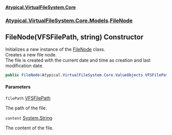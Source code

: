 #### [Atypical.VirtualFileSystem.Core](Atypical.VirtualFileSystem.Core.md 'Atypical.VirtualFileSystem.Core')
### [Atypical.VirtualFileSystem.Core.Models](Atypical.VirtualFileSystem.Core.Models.md 'Atypical.VirtualFileSystem.Core.Models').[FileNode](Atypical.VirtualFileSystem.Core.Models.FileNode.md 'Atypical.VirtualFileSystem.Core.Models.FileNode')

## FileNode(VFSFilePath, string) Constructor

Initializes a new instance of the [FileNode](Atypical.VirtualFileSystem.Core.Models.FileNode.md 'Atypical.VirtualFileSystem.Core.Models.FileNode') class.  
Creates a new file node.  
The file is created with the current date and time as creation and last modification date.

```csharp
public FileNode(Atypical.VirtualFileSystem.Core.ValueObjects.VFSFilePath filePath, string? content=null);
```
#### Parameters

<a name='Atypical.VirtualFileSystem.Core.Models.FileNode.FileNode(Atypical.VirtualFileSystem.Core.ValueObjects.VFSFilePath,string).filePath'></a>

`filePath` [VFSFilePath](Atypical.VirtualFileSystem.Core.ValueObjects.VFSFilePath.md 'Atypical.VirtualFileSystem.Core.ValueObjects.VFSFilePath')

The path of the file.

<a name='Atypical.VirtualFileSystem.Core.Models.FileNode.FileNode(Atypical.VirtualFileSystem.Core.ValueObjects.VFSFilePath,string).content'></a>

`content` [System.String](https://docs.microsoft.com/en-us/dotnet/api/System.String 'System.String')

The content of the file.